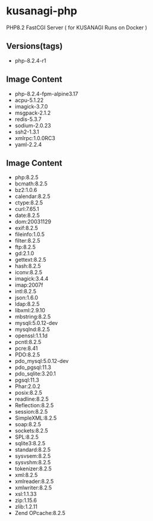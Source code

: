 # kusanagi-php
PHP8.2 FastCGI Server ( for KUSANAGI Runs on Docker )

## Versions(tags)
- php-8.2.4-r1

## Image Content
- php-8.2.4-fpm-alpine3.17
- acpu-5.1.22
- imagick-3.7.0
- msgpack-2.1.2
- redis-5.3.7
- sodium-2.0.23
- ssh2-1.3.1
- xmlrpc:1.0.0RC3
- yaml-2.2.4

## Image Content
- php:8.2.5
- bcmath:8.2.5
- bz2:1.0.6
- calendar:8.2.5
- ctype:8.2.5
- curl:7.65.1
- date:8.2.5
- dom:20031129
- exif:8.2.5
- fileinfo:1.0.5
- filter:8.2.5
- ftp:8.2.5
- gd:2.1.0
- gettext:8.2.5
- hash:8.2.5
- iconv:8.2.5
- imagick:3.4.4
- imap:2007f
- intl:8.2.5
- json:1.6.0
- ldap:8.2.5
- libxml:2.9.10
- mbstring:8.2.5
- mysqli:5.0.12-dev
- mysqlnd:8.2.5
- openssl:1.1.1d
- pcntl:8.2.5
- pcre:8.41
- PDO:8.2.5
- pdo_mysql:5.0.12-dev
- pdo_pgsql:11.3
- pdo_sqlite:3.20.1
- pgsql:11.3
- Phar:2.0.2
- posix:8.2.5
- readline:8.2.5
- Reflection:8.2.5
- session:8.2.5
- SimpleXML:8.2.5
- soap:8.2.5
- sockets:8.2.5
- SPL:8.2.5
- sqlite3:8.2.5
- standard:8.2.5
- sysvsem:8.2.5
- sysvshm:8.2.5
- tokenizer:8.2.5
- xml:8.2.5
- xmlreader:8.2.5
- xmlwriter:8.2.5
- xsl:1.1.33
- zip:1.15.6
- zlib:1.2.11
- Zend OPcache:8.2.5

